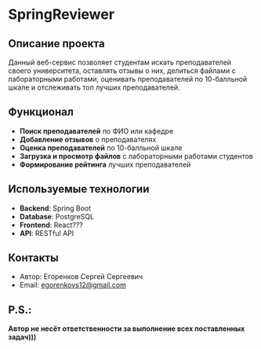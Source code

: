 # SpringReviewer

## Описание проекта

Данный веб-сервис позволяет студентам искать преподавателей своего университета, оставлять отзывы о них, делиться файлами с лабораторными работами, оценивать преподавателей по 10-балльной шкале и отслеживать топ лучших преподавателей.

## Функционал
- **Поиск преподавателей** по ФИО или кафедре
- **Добавление отзывов** о преподавателях
- **Оценка преподавателей** по 10-балльной шкале
- **Загрузка и просмотр файлов** с лабораторными работами студентов
- **Формирование рейтинга** лучших преподавателей

## Используемые технологии
- **Backend**: Spring Boot
- **Database**: PostgreSQL
- **Frontend**: React???
- **API**: RESTful API

## Контакты
- Автор: Егоренков Сергей Сергеевич
- Email: egorenkovs12@gmail.com
## P.S.: 
**Aвтор не несёт ответственности за выполнение всех поставленных задач)))**

